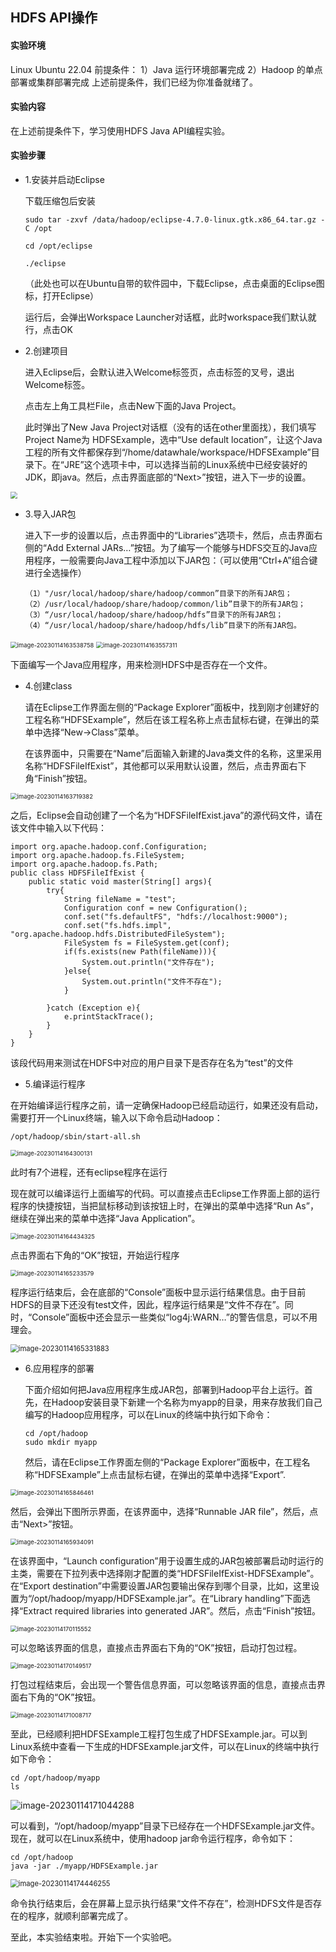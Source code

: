 ## HDFS API操作

#### 实验环境

  Linux Ubuntu 22.04
  前提条件：
  1）Java 运行环境部署完成
  2）Hadoop 的单点部署或集群部署完成
  上述前提条件，我们已经为你准备就绪了。

#### 实验内容

  在上述前提条件下，学习使用HDFS Java API编程实验。

#### 实验步骤


- 1.安装并启动Eclipse

  下载压缩包后安装

  ```
  sudo tar -zxvf /data/hadoop/eclipse-4.7.0-linux.gtk.x86_64.tar.gz -C /opt
  ```

  ```
  cd /opt/eclipse
  ```

  ```
  ./eclipse
  ```

  （此处也可以在Ubuntu自带的软件园中，下载Eclipse，点击桌面的Eclipse图标，打开Eclipse）

  运行后，会弹出Workspace Launcher对话框，此时workspace我们默认就行，点击OK

- 2.创建项目

  进入Eclipse后，会默认进入Welcome标签页，点击标签的叉号，退出Welcome标签。

  点击左上角工具栏File，点击New下面的Java Project。

  此时弹出了New Java Project对话框（没有的话在other里面找），我们填写Project Name为 HDFSExample，选中“Use default location”，让这个Java工程的所有文件都保存到“/home/datawhale/workspace/HDFSExample”目录下。在“JRE”这个选项卡中，可以选择当前的Linux系统中已经安装好的JDK，即java。然后，点击界面底部的“Next>”按钮，进入下一步的设置。

<img src="https://github.com/wzfer/picgo/raw/master/juicy-bigdata/experiments_imgs/image-20230114163412703.png"  style="zoom: 67%;" />

- 3.导入JAR包

  进入下一步的设置以后，点击界面中的“Libraries”选项卡，然后，点击界面右侧的“Add External JARs…”按钮。为了编写一个能够与HDFS交互的Java应用程序，一般需要向Java工程中添加以下JAR包：（可以使用“Ctrl+A”组合键进行全选操作）

  ```
  （1）"/usr/local/hadoop/share/hadoop/common”目录下的所有JAR包；
  （2）/usr/local/hadoop/share/hadoop/common/lib”目录下的所有JAR包；
  （3）“/usr/local/hadoop/share/hadoop/hdfs”目录下的所有JAR包；
  （4）“/usr/local/hadoop/share/hadoop/hdfs/lib”目录下的所有JAR包。
  ```

<img src="https://github.com/wzfer/picgo/raw/master/juicy-bigdata/experiments_imgs/image-20230114163538758.png" alt="image-20230114163538758" style="zoom:67%;" />

<img src="https://github.com/wzfer/picgo/raw/master/juicy-bigdata/experiments_imgs/image-20230114163557311.png" alt="image-20230114163557311" style="zoom:67%;" />



下面编写一个Java应用程序，用来检测HDFS中是否存在一个文件。

- 4.创建class

  请在Eclipse工作界面左侧的“Package Explorer”面板中，找到刚才创建好的工程名称“HDFSExample”，然后在该工程名称上点击鼠标右键，在弹出的菜单中选择“New->Class”菜单。

  在该界面中，只需要在“Name”后面输入新建的Java类文件的名称，这里采用名称“HDFSFileIfExist”，其他都可以采用默认设置，然后，点击界面右下角“Finish”按钮。

<img src="https://github.com/wzfer/picgo/raw/master/juicy-bigdata/experiments_imgs/image-20230114163719382.png" alt="image-20230114163719382" style="zoom:67%;" />

之后，Eclipse会自动创建了一个名为“HDFSFileIfExist.java”的源代码文件，请在该文件中输入以下代码：

    import org.apache.hadoop.conf.Configuration;
    import org.apache.hadoop.fs.FileSystem;
    import org.apache.hadoop.fs.Path;
    public class HDFSFileIfExist {
        public static void master(String[] args){
            try{
                String fileName = "test";
                Configuration conf = new Configuration();
                conf.set("fs.defaultFS", "hdfs://localhost:9000");
                conf.set("fs.hdfs.impl", "org.apache.hadoop.hdfs.DistributedFileSystem");
                FileSystem fs = FileSystem.get(conf);
                if(fs.exists(new Path(fileName))){
                    System.out.println("文件存在");
                }else{
                    System.out.println("文件不存在");
                }
     
            }catch (Exception e){
                e.printStackTrace();
            }
        }
    }
该段代码用来测试在HDFS中对应的用户目录下是否存在名为“test”的文件

- 5.编译运行程序

在开始编译运行程序之前，请一定确保Hadoop已经启动运行，如果还没有启动，需要打开一个Linux终端，输入以下命令启动Hadoop：

```
/opt/hadoop/sbin/start-all.sh
```

<img src="https://github.com/wzfer/picgo/raw/master/juicy-bigdata/experiments_imgs/image-20230114164300131.png" alt="image-20230114164300131" style="zoom:67%;" />

此时有7个进程，还有eclipse程序在运行

现在就可以编译运行上面编写的代码。可以直接点击Eclipse工作界面上部的运行程序的快捷按钮，当把鼠标移动到该按钮上时，在弹出的菜单中选择“Run As”，继续在弹出来的菜单中选择“Java Application”。

<img src="https://github.com/wzfer/picgo/raw/master/juicy-bigdata/experiments_imgs/image-20230114164434325.png" alt="image-20230114164434325" style="zoom:67%;" />

点击界面右下角的“OK”按钮，开始运行程序

<img src="https://github.com/wzfer/picgo/raw/master/juicy-bigdata/experiments_imgs/image-20230114165233579.png" alt="image-20230114165233579" style="zoom:67%;" />

程序运行结束后，会在底部的“Console”面板中显示运行结果信息。由于目前HDFS的目录下还没有test文件，因此，程序运行结果是“文件不存在”。同时，“Console”面板中还会显示一些类似“log4j:WARN…”的警告信息，可以不用理会。

<img src="https://github.com/wzfer/picgo/raw/master/juicy-bigdata/experiments_imgs/image-20230114165331883.png" alt="image-20230114165331883" style="zoom:80%;" />

- 6.应用程序的部署

  下面介绍如何把Java应用程序生成JAR包，部署到Hadoop平台上运行。首先，在Hadoop安装目录下新建一个名称为myapp的目录，用来存放我们自己编写的Hadoop应用程序，可以在Linux的终端中执行如下命令：

  ```
  cd /opt/hadoop
  sudo mkdir myapp
  ```

  然后，请在Eclipse工作界面左侧的“Package Explorer”面板中，在工程名称“HDFSExample”上点击鼠标右键，在弹出的菜单中选择“Export”.

<img src="https://github.com/wzfer/picgo/raw/master/juicy-bigdata/experiments_imgs/image-20230114165846461.png" alt="image-20230114165846461" style="zoom:67%;" />

然后，会弹出下图所示界面，在该界面中，选择“Runnable JAR file”，然后，点击“Next>”按钮。

<img src="https://github.com/wzfer/picgo/raw/master/juicy-bigdata/experiments_imgs/image-20230114165934091.png" alt="image-20230114165934091" style="zoom:67%;" />

在该界面中，“Launch configuration”用于设置生成的JAR包被部署启动时运行的主类，需要在下拉列表中选择刚才配置的类“HDFSFileIfExist-HDFSExample”。在“Export destination”中需要设置JAR包要输出保存到哪个目录，比如，这里设置为“/opt/hadoop/myapp/HDFSExample.jar”。在“Library handling”下面选择“Extract required libraries into generated JAR”。然后，点击“Finish”按钮。

<img src="https://github.com/wzfer/picgo/raw/master/juicy-bigdata/experiments_imgs/image-20230114170115552.png" alt="image-20230114170115552" style="zoom:67%;" />

可以忽略该界面的信息，直接点击界面右下角的“OK”按钮，启动打包过程。

<img src="https://github.com/wzfer/picgo/raw/master/juicy-bigdata/experiments_imgs/image-20230114170149517.png" alt="image-20230114170149517" style="zoom:67%;" />

打包过程结束后，会出现一个警告信息界面，可以忽略该界面的信息，直接点击界面右下角的“OK”按钮。

<img src="https://github.com/wzfer/picgo/raw/master/juicy-bigdata/experiments_imgs/image-20230114171008717.png" alt="image-20230114171008717" style="zoom:67%;" />

至此，已经顺利把HDFSExample工程打包生成了HDFSExample.jar。可以到Linux系统中查看一下生成的HDFSExample.jar文件，可以在Linux的终端中执行如下命令：

```
cd /opt/hadoop/myapp
ls
```

![image-20230114171044288](https://github.com/wzfer/picgo/raw/master/juicy-bigdata/experiments_imgs/image-20230114171044288.png)

可以看到，“/opt/hadoop/myapp”目录下已经存在一个HDFSExample.jar文件。现在，就可以在Linux系统中，使用hadoop jar命令运行程序，命令如下：

```
cd /opt/hadoop
java -jar ./myapp/HDFSExample.jar
```

<img src="https://github.com/wzfer/picgo/raw/master/juicy-bigdata/experiments_imgs/image-20230114174446255.png" alt="image-20230114174446255" style="zoom: 80%;" />

命令执行结束后，会在屏幕上显示执行结果“文件不存在”，检测HDFS文件是否存在的程序，就顺利部署完成了。

至此，本实验结束啦。开始下一个实验吧。
